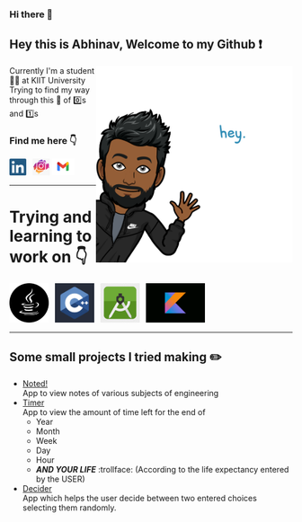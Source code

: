 ### Hi there 👋

## Hey this is Abhinav, Welcome to my Github :exclamation:
<img  align='right' src="https://github.com/Abhinav1281/Abhinav1281/blob/master/icons/bitmoji.png" height="350">


Currently I'm a student :student: at KIIT University<br>
Trying to find my way through this :milky_way: of :zero:s and :one:s


### Find me here :point_down:<br> 

<a href="https://www.linkedin.com/in/abhinav-sinha-1848b31b3"><img height="30" src="https://github.com/Abhinav1281/Abhinav1281/blob/master/icons/linkedIn.png"></a>&ensp;
<a href="https://www.instagram.com/the.joker_face/"><img height="30" src="https://github.com/Abhinav1281/Abhinav1281/blob/master/icons/insta.png"></a>
<a href="mailto:abhisione2@gmail.com"><img height="30" src="https://github.com/Abhinav1281/Abhinav1281/blob/master/icons/Gmail_logo.png"></a>&ensp;


----



# Trying and learning to work on :point_down:
<a href="https://docs.oracle.com/en/java/"><img height="70" src="https://github.com/Abhinav1281/Abhinav1281/blob/master/icons/java.png"></a>&ensp;
 <a href="https://docs.microsoft.com/en-us/cpp/cpp/?view=msvc-160"><img height="70" src="https://github.com/Abhinav1281/Abhinav1281/blob/master/icons/c%2B%2B.png"></a>&ensp;
  <a href="https://developer.android.com/docs"><img height="70" src="https://github.com/Abhinav1281/Abhinav1281/blob/master/icons/androiS.png"></a>&ensp;
 <a href="https://kotlinlang.org/docs/home.html"><img height="70" src="https://github.com/Abhinav1281/Abhinav1281/blob/master/icons/kotlin.png"></a>&ensp;
 



----
## Some small projects I tried making :pencil2:
* <a href="https://github.com/Abhinav1281/Noted">Noted!</a> <br> App to view notes of various subjects of engineering
* <a href="https://github.com/Abhinav1281/Timer">Timer</a> <br> App to view the amount of time left for the end of 
  * Year
  * Month
  * Week
  * Day
  * Hour
  * ***AND YOUR LIFE*** :trollface: (According to the life expectancy entered by the USER)
* <a href="https://github.com/Abhinav1281/DeciderApp">Decider</a> <br> App which helps the user decide between two entered choices selecting them randomly.
   
 
